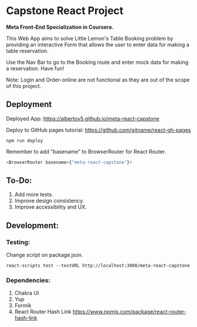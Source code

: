 # Capstone React Project

**Meta Front-End Specialization in Coursera.**

This Web App aims to solve Little Lemon's Table Booking problem by providing an interactive Form that allows the user to enter data for making a table reservation.

Use the Nav Bar to go to the Booking route and enter mock data for making a reservation. Have fun!

Note: Login and Order-online are not functional as they are out of the scope of this project.

## Deployment

Deployed App: https://albertov5.github.io/meta-react-capstone

Deploy to GitHub pages tutorial: https://github.com/gitname/react-gh-pages

```shell
npm run deploy
```
Remember to add "basename" to BrowserRouter for React Router.

```js
<BrowserRouter basename={"meta-react-capstone"}>
```
## To-Do:

1. Add more tests.
2. Improve design consistency.
3. Improve accessibility and UX.

## Development:

### Testing:

Change script on package.json.

```shell
react-scripts test --testURL http://localhost:3000/meta-react-capstone
```

### Dependencies:

1. Chakra UI
2. Yup
3. Formik
4. React Router Hash Link https://www.npmjs.com/package/react-router-hash-link